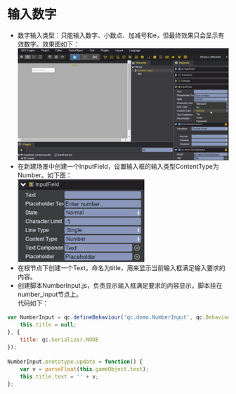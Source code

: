 # 输入数字 

* 数字输入类型：只能输入数字、小数点、加减号和e，但最终效果只会显示有效数字。效果图如下：<br>
![](images\number.gif)
* 在新建场景中创建一个InputField，设置输入框的输入类型ContentType为Number。如下图：<br>
![](images\number.png)
* 在根节点下创建一个Text，命名为title，用来显示当前输入框满足输入要求的内容。
* 创建脚本NumberInput.js，负责显示输入框满足要求的内容显示，脚本挂在number_input节点上。<br>
代码如下：<br>

```javascript   
var NumberInput = qc.defineBehaviour('qc.demo.NumberInput', qc.Behaviour, function() {
    this.title = null;
}, {
    title: qc.Serializer.NODE
});

NumberInput.prototype.update = function() {
    var v = parseFloat(this.gameObject.text);
    this.title.text = '' + v;
};
```
